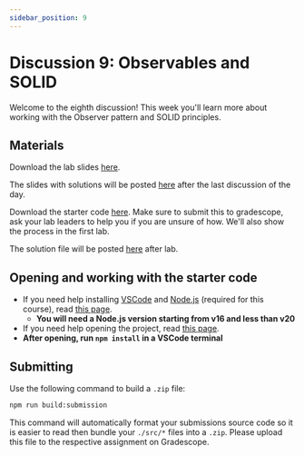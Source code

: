 ```yaml
---
sidebar_position: 9
---
```


# Discussion 9: Observables and SOLID

Welcome to the eighth discussion! This week you'll learn more about working with the Observer pattern and SOLID principles.

## Materials

Download the lab slides [here](https://github.com/umass-compsci-220/public-materials/raw/main/discussion/Lab%209%20-%20No%20Solutions.pdf).

The slides with solutions will be posted [here](https://raw.githubusercontent.com/umass-compsci-220/public-materials/main/discussion/Lab%209%20-%20Solutions.pdf) after the last discussion of the day.

Download the starter code [here](https://github.com/umass-compsci-220/public-materials/raw/main/discussion/09-observables-and-solid.zip). Make sure to submit this to gradescope, ask your lab leaders to help you if you are unsure of how. We'll also show the process in the first lab.

The solution file will be posted [here](https://github.com/umass-compsci-220/public-materials/raw/main/discussion/09-observables-and-solid-solution.ts) after lab.

## Opening and working with the starter code

- If you need help installing [VSCode](https://code.visualstudio.com/) and [Node.js](https://nodejs.org/) (required for this course), read [this page](/materials/tutorials/assignments/environment).
  - **You will need a Node.js version starting from v16 and less than v20**
- If you need help opening the project, read [this page](/materials/tutorials/assignments/opening-an-assignment).
- **After opening, run `npm install` in a VSCode terminal**

## Submitting

Use the following command to build a `.zip` file:

```sh
npm run build:submission
```

This command will automatically format your submissions source code so it is easier to read then bundle your `./src/*` files into a `.zip`. Please upload this file to the respective assignment on Gradescope.
